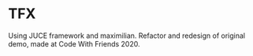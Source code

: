 # TFX
 
Using JUCE framework and maximilian.
Refactor and redesign of original demo, made at Code With Friends 2020.